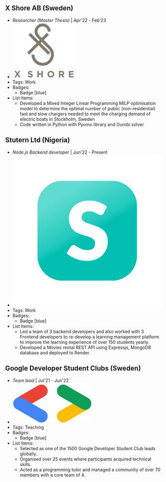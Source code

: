 ## X Shore AB (Sweden)
- *Researcher (Master Thesis)* | Apr'22 - Feb'23
- ![logo512](../assets/xshore.png)
- Tags: Work
- Badges:
  - Badge [blue]
- List Items:
  - Developed a Mixed Integer Linear Programming MILP optimisation model to determine the optimal number of public (non-residential) fast and slow chargers needed to meet the charging demand of electric boats in Stockholm, Sweden
  - Code written in Python with Pyomo library and Gurobi solver

## Stutern Ltd (Nigeria)
- *Node.js Backend developer* | Jun'22 - Present
- ![logo512](../assets/stuternlogo.png)
- Tags: Work
- Badges:
  - Badge [blue]
- List Items:
  - Led a team of 3 backend developers and also worked with 3 Frontend developers to re-develop a learning management platform to improve the learning experience of over 150 students yearly.
  - Developed a Movies rental REST API using Expressjs, MongoDB database and deployed to Render.

## Google Developer Student Clubs (Sweden)
- *Team lead* | Jul'21 - Jun'22
- ![logo512](../assets/gdsclogo.png)
- Tags: Teaching
- Badges:
  - Badge [blue]
- List Items:
  - Selected as one of the 1500 Google Developer Student Club leads globally..
  - Organised over 25 events where participants acquired technical skills.
  - Acted as a programming tutor and managed a community of over 70 members with a core team of 4.
